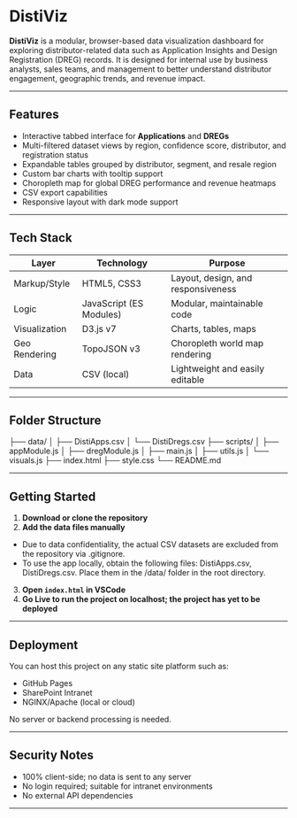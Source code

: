 # DistiViz

**DistiViz** is a modular, browser-based data visualization dashboard for exploring distributor-related data such as Application Insights and Design Registration (DREG) records. It is designed for internal use by business analysts, sales teams, and management to better understand distributor engagement, geographic trends, and revenue impact.

---

## Features

- Interactive tabbed interface for **Applications** and **DREGs**
- Multi-filtered dataset views by region, confidence score, distributor, and registration status
- Expandable tables grouped by distributor, segment, and resale region
- Custom bar charts with tooltip support
- Choropleth map for global DREG performance and revenue heatmaps
- CSV export capabilities
- Responsive layout with dark mode support

---

## Tech Stack

| Layer        | Technology       | Purpose                            |
|--------------|------------------|------------------------------------|
| Markup/Style | HTML5, CSS3       | Layout, design, and responsiveness |
| Logic        | JavaScript (ES Modules) | Modular, maintainable code      |
| Visualization| D3.js v7         | Charts, tables, maps               |
| Geo Rendering| TopoJSON v3      | Choropleth world map rendering     |
| Data         | CSV (local)      | Lightweight and easily editable    |

---

## Folder Structure

├── data/
│ ├── DistiApps.csv
│ └── DistiDregs.csv
├── scripts/
│ ├── appModule.js
│ ├── dregModule.js
│ ├── main.js
│ ├── utils.js
│ └── visuals.js
├── index.html
├── style.css
└── README.md

---

## Getting Started

1. **Download or clone the repository**
2. **Add the data files manually**
- Due to data confidentiality, the actual CSV datasets are excluded from the repository via .gitignore.
- To use the app locally, obtain the following files: DistiApps.csv, DistiDregs.csv. Place them in the /data/ folder in the root directory.
3. **Open `index.html` in VSCode**
4. **Go Live to run the project on localhost; the project has yet to be deployed**

---

## Deployment

You can host this project on any static site platform such as:
- GitHub Pages
- SharePoint Intranet
- NGINX/Apache (local or cloud)

No server or backend processing is needed.

---

## Security Notes

- 100% client-side; no data is sent to any server
- No login required; suitable for intranet environments
- No external API dependencies

---
